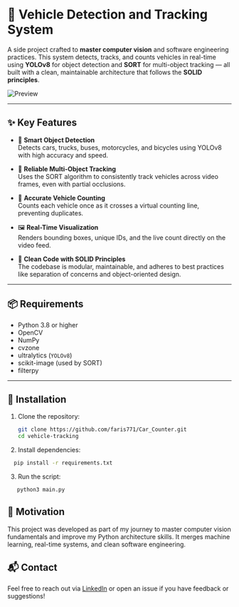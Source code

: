# 🚗 Vehicle Detection and Tracking System

A side project crafted to **master computer vision** and software engineering practices. This system detects, tracks, and counts vehicles in real-time using **YOLOv8** for object detection and **SORT** for multi-object tracking — all built with a clean, maintainable architecture that follows the **SOLID principles**.

![Preview](output/result.gif)

---

## ✨ Key Features

- 🧠 **Smart Object Detection**  
  Detects cars, trucks, buses, motorcycles, and bicycles using YOLOv8 with high accuracy and speed.

- 🎯 **Reliable Multi-Object Tracking**  
  Uses the SORT algorithm to consistently track vehicles across video frames, even with partial occlusions.

- 🔢 **Accurate Vehicle Counting**  
  Counts each vehicle once as it crosses a virtual counting line, preventing duplicates.

- 🖼️ **Real-Time Visualization**  
  Renders bounding boxes, unique IDs, and the live count directly on the video feed.

- 🧼 **Clean Code with SOLID Principles**  
  The codebase is modular, maintainable, and adheres to best practices like separation of concerns and object-oriented design.

---

## 📦 Requirements

- Python 3.8 or higher  
- OpenCV  
- NumPy  
- cvzone  
- ultralytics (`YOLOv8`)  
- scikit-image (used by SORT)  
- filterpy  

---

## 🚀 Installation

1. Clone the repository:

   ```bash
   git clone https://github.com/faris771/Car_Counter.git
   cd vehicle-tracking

2. Install dependencies:
 ```bash
   pip install -r requirements.txt
 ```
3. Run the script:
```bash
   python3 main.py
 ```
## 🧠 Motivation
This project was developed as part of my journey to master computer vision fundamentals and improve my Python architecture skills. It merges machine learning, real-time systems, and clean software engineering.

## 📬 Contact

Feel free to reach out via [LinkedIn](https://www.linkedin.com/in/faris-abufarha/) or open an issue if you have feedback or suggestions!
